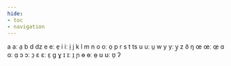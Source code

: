 ```yaml
---
hide:
- toc
- navigation
---
```

a
aː
a̤
b
d
dz
e
eː
e̤
i
iː
i̤
j
k
l
m
n
o
oː
o̤
p
r
s
t
ts
u
uː
ṳ
w
y
yː
y̤
z
ð
ŋ
œ
œː
œ̤
ɑ
ɑː
ɑ̤
ɔ
ɔː
ɔ̤
ɛ
ɛː
ɛ̤
ɡ
ɣ
ɪ
ɪː
ɪ̤
ɲ
ɵ
ɵː
ɵ̤
ʊ
ʊː
ʊ̤
ʔ
